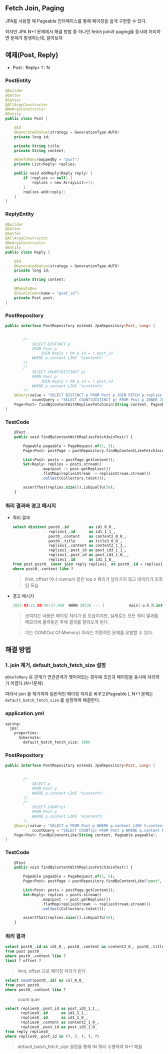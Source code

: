 ## Fetch Join, Paging

JPA를 사용할 때 Pageable 인터페이스를 통해 페이징을 쉽게 구현할 수 있다. 

하지만 JPA N+1 문제에서 해결 방법 중 하나인 fetch join과 paging을 동시에 처리하면 문제가 발생하는데, 알아보자

## 예제(Post, Reply)

- Post : Reply= 1 : N

### PostEntity

```kotlin
@Builder
@Getter
@Setter
@AllArgsConstructor
@NoArgsConstructor
@Entity
public class Post {

    @Id
    @GeneratedValue(strategy = GenerationType.AUTO)
    private long id;

    private String title;
    private String content;

    @OneToMany(mappedBy = "post")
    private List<Reply> replies;

    public void addReply(Reply reply) {
        if (replies == null) {
            replies = new ArrayList<>();
        }
        replies.add(reply);
    }
}
```

### ReplyEntity

```kotlin
@Builder
@Getter
@Setter
@AllArgsConstructor
@NoArgsConstructor
@Entity
public class Reply {

    @Id
    @GeneratedValue(strategy = GenerationType.AUTO)
    private long id;

    private String content;

    @ManyToOne
    @JoinColumn(name = "post_id")
    private Post post;
}
```

### PostRepository

```kotlin
public interface PostRepository extends JpaRepository<Post, Long> {

	
		/*
			SELECT DISTINCT p 
			FROM Post p
				JOIN Reply r ON p.id = r.post_id
			WHERE p.content LIKE '%content%'
		*/
		/*
			SELECT COUNT(DISTINCT p) 
			FROM Post p
				JOIN Reply r ON p.id = r.post_id
			WHERE p.content LIKE '%content%'
		*/
    @Query(value = "SELECT DISTINCT p FROM Post p JOIN FETCH p.replies WHERE p.content LIKE %:content%",
            countQuery = "SELECT COUNT(DISTINCT p) FROM Post p INNER JOIN p.replies WHERE p.content LIKE %:content%")
    Page<Post> findByContentWithRepliesFetchJoin(String content, Pageable pageable);
}
```

### TestCode

```sql
    @Test
    public void findByContentWithRepliesFetchJoinTest() {

        Pageable pageable = PageRequest.of(1, 5);
        Page<Post> postPage = postRepository.findByContentLikeFetchJoin("post", pageable);

        List<Post> posts = postPage.getContent();
        Set<Reply> replies = posts.stream()
                .map(post -> post.getReplies())
                .flatMap(repliesStream -> repliesStream.stream())
                .collect(Collectors.toSet());

        assertThat(replies.size()).isEqualTo(50);
    }
```

### 쿼리 결과와 경고 메시지

- 쿼리 결과
    
    ```sql
    select distinct post0_.id         as id1_0_0_,
                    replies1_.id      as id1_1_1_,
                    post0_.content    as content2_0_0_,
                    post0_.title      as title3_0_0_,
                    replies1_.content as content2_1_1_,
                    replies1_.post_id as post_id3_1_1_,
                    replies1_.post_id as post_id3_1_0__,
                    replies1_.id      as id1_1_0__
    from post post0_ inner join reply replies1_ on post0_.id = replies1_.post_id
    where post0_.content like ?
    ```
    
    > limit, offset 이나 rownum 같은 top n 쿼리가 날라가지 않고 데이터가 조회된 모습
    > 
    
- 경고 메시지
    
    ```kotlin
    2025-03-21 08:49:17.440  WARN 39536 --- [           main] o.h.h.internal.ast.QueryTranslatorImpl   : HHH000104: firstResult/maxResults specified with collection fetch; applying in memory!
    ```
    
    > 보여지는 내용은 페이징 처리가 된 모습이지만, 실제로는 모든 쿼리 결과를 메모리에 올려놓은 후에 결과를 잘라오게 된다.
    > 
    
    > 이는 OOM(Out Of Memory) 이라는 치명적인 문제를 유발할 수 있다.
    > 

## 해결 방법

### 1.  join 제거, default_batch_fetch_size 설정

`@OneToMany` 로 관계가 연관관계가 맺어져있는 경우에 조인과 페이징을 동시에 처리하기 어렵다.(N+1문제)

따라서 join 을 제거하여 일반적인 페이징 처리로 바꾸고(Pageable ), N+1 문제는 `default_batch_fetch_size` 를 설정하여 해결한다.

### application.yml

```sql
spring:
  jpa:
    properties:
      hibernate:
        default_batch_fetch_size: 1000
```

### PostRepository

```kotlin
public interface PostRepository extends JpaRepository<Post, Long> {

	
		/*
			SELECT p 
			FROM Post p
			WHERE p.content LIKE '%content%'
		*/
		/*
			SELECT COUNT(p) 
			FROM Post p
			WHERE p.content LIKE '%content%'
		*/
    @Query(value = "SELECT p FROM Post p WHERE p.content LIKE %:content%",
            countQuery = "SELECT COUNT(p) FROM Post p WHERE p.content LIKE %:content%")
    Page<Post> findByContentLike(String content, Pageable pageable);
}
```

### TestCode

```sql
    @Test
    public void findByContentWithRepliesFetchJoinTest() {

        Pageable pageable = PageRequest.of(1, 5);
        Page<Post> postPage = postRepository.findByContentLike("post", pageable);

        List<Post> posts = postPage.getContent();
        Set<Reply> replies = posts.stream()
                .map(post -> post.getReplies())
                .flatMap(repliesStream -> repliesStream.stream())
                .collect(Collectors.toSet());

        assertThat(replies.size()).isEqualTo(50);
    }
```

### 쿼리 결과

```sql
select post0_.id as id1_0_, post0_.content as content2_0_, post0_.title as title3_0_
from post post0_
where post0_.content like ?
limit ? offset ?
```

> limit, offset 으로 페이징 처리가 된다
> 

```sql
select count(post0_.id) as col_0_0_
from post post0_
where post0_.content like ?
```

> count quer
> 

```sql
select replies0_.post_id as post_id3_1_1_,
       replies0_.id      as id1_1_1_,
       replies0_.id      as id1_1_0_,
       replies0_.content as content2_1_0_,
       replies0_.post_id as post_id3_1_0_
from reply replies0_
where replies0_.post_id in (?, ?, ?, ?, ?)
```

> default_batch_fetch_size 설정을 통해 IN 쿼리 수행하여 N+1 해결
>
